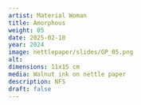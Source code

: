 ```yaml
---
artist: Material Woman
title: Amorphous
weight: 05
date: 2025-02-10
year: 2024
image: nettlepaper/slides/GP_05.png
alt: 
dimensions: 11x15 cm
media: Walnut ink on nettle paper
description: NFS
draft: false
---
```


